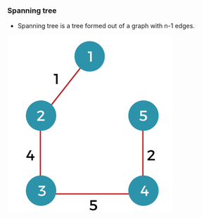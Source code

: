 ### Spanning tree

- Spanning tree is a tree formed out of a graph with n-1 edges.

![spanning tree](./spanning_tree.png)